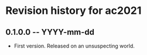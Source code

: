 # Revision history for ac2021

## 0.1.0.0 -- YYYY-mm-dd

* First version. Released on an unsuspecting world.
